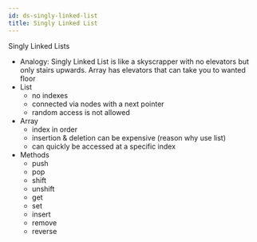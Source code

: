 ```yaml
---
id: ds-singly-linked-list
title: Singly Linked List
---
```


Singly Linked Lists

- Analogy: Singly Linked List is like a skyscrapper with no elevators but only stairs upwards. Array has elevators that can take you to wanted floor
- List
  - no indexes
  - connected via nodes with a next pointer
  - random access is not allowed
- Array
  - index in order
  - insertion & deletion can be expensive (reason why use list)
  - can quickly be accessed at a specific index
- Methods
  - push
  - pop
  - shift
  - unshift
  - get
  - set
  - insert
  - remove
  - reverse
